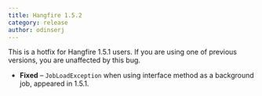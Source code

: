 ```yaml
---
title: Hangfire 1.5.2
category: release
author: odinserj
---
```


This is a hotfix for Hangfire 1.5.1 users. If you are using one of previous versions, you are unaffected by this bug.

* **Fixed** – `JobLoadException` when using interface method as a background job, appeared in 1.5.1.